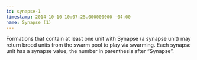 ```yaml
---
id: synapse-1
timestamp: 2014-10-10 10:07:25.000000000 -04:00
name: Synapse (1)
---
```

<p>Formations that contain at least one unit with Synapse (a synapse unit) may return brood units from the swarm pool to play via swarming. Each synapse unit has a synapse value, the number in parenthesis after &ldquo;Synapse&rdquo;.</p>